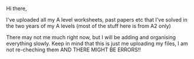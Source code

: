 Hi there,

I've uploaded all my A level worksheets, past papers etc that I've solved in the two years of my A levels (most of the stuff here is from A2 only)

There may not me much right now, but I will be adding and organising everything slowly. Keep in mind that this is just me uploading my files, I am not re-cheching them AND THERE MIGHT BE ERRORS!!
